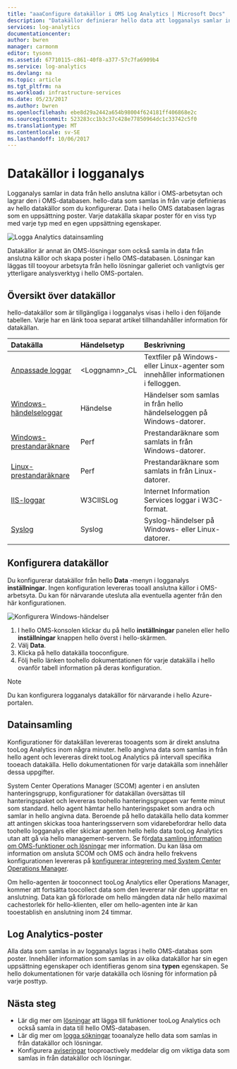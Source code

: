 ```yaml
---
title: "aaaConfigure datakällor i OMS Log Analytics | Microsoft Docs"
description: "Datakällor definierar hello data att logganalys samlar in från agenter och andra anslutna källor.  Den här artikeln beskriver hello begreppet hur Log Analytics använder datakällor, förklarar hello information om hur tooconfigure dem, och ger en översikt över hello olika datakällor som finns tillgängliga."
services: log-analytics
documentationcenter: 
author: bwren
manager: carmonm
editor: tysonn
ms.assetid: 67710115-c861-40f8-a377-57c7fa6909b4
ms.service: log-analytics
ms.devlang: na
ms.topic: article
ms.tgt_pltfrm: na
ms.workload: infrastructure-services
ms.date: 05/23/2017
ms.author: bwren
ms.openlocfilehash: ebe8d29a2442a654b98004f624181ff406868e2c
ms.sourcegitcommit: 523283cc1b3c37c428e77850964dc1c33742c5f0
ms.translationtype: MT
ms.contentlocale: sv-SE
ms.lasthandoff: 10/06/2017
---
```

# <a name="data-sources-in-log-analytics"></a>Datakällor i logganalys
Logganalys samlar in data från hello anslutna källor i OMS-arbetsytan och lagrar den i OMS-databasen.  hello-data som samlas in från varje definieras av hello datakällor som du konfigurerar.  Data i hello OMS databasen lagras som en uppsättning poster.  Varje datakälla skapar poster för en viss typ med varje typ med en egen uppsättning egenskaper.

![Logga Analytics datainsamling](./media/log-analytics-data-sources/overview.png)

Datakällor är annat än OMS-lösningar som också samla in data från anslutna källor och skapa poster i hello OMS-databasen.  Lösningar kan läggas till tooyour arbetsyta från hello lösningar galleriet och vanligtvis ger ytterligare analysverktyg i hello OMS-portalen.  

## <a name="summary-of-data-sources"></a>Översikt över datakällor
hello-datakällor som är tillgängliga i logganalys visas i hello i den följande tabellen.  Varje har en länk tooa separat artikel tillhandahåller information för datakällan.

| Datakälla | Händelsetyp | Beskrivning |
|:--- |:--- |:--- |
| [Anpassade loggar](log-analytics-data-sources-custom-logs.md) |\<Loggnamn\>_CL |Textfiler på Windows- eller Linux-agenter som innehåller informationen i felloggen. |
| [Windows-händelseloggar](log-analytics-data-sources-windows-events.md) |Händelse |Händelser som samlas in från hello händelseloggen på Windows-datorer. |
| [Windows-prestandaräknare](log-analytics-data-sources-performance-counters.md) |Perf |Prestandaräknare som samlats in från Windows-datorer. |
| [Linux-prestandaräknare](log-analytics-data-sources-performance-counters.md) |Perf |Prestandaräknare som samlats in från Linux-datorer. |
| [IIS-loggar](log-analytics-data-sources-iis-logs.md) |W3CIISLog |Internet Information Services loggar i W3C-format. |
| [Syslog](log-analytics-data-sources-syslog.md) |Syslog |Syslog-händelser på Windows- eller Linux-datorer. |

## <a name="configuring-data-sources"></a>Konfigurera datakällor
Du konfigurerar datakällor från hello **Data** -menyn i logganalys **inställningar**.  Ingen konfiguration levereras tooall anslutna källor i OMS-arbetsyta.  Du kan för närvarande utesluta alla eventuella agenter från den här konfigurationen.

![Konfigurera Windows-händelser](./media/log-analytics-data-sources/configure-events.png)

1. I hello OMS-konsolen klickar du på hello **inställningar** panelen eller hello **inställningar** knappen hello överst i hello-skärmen.
2. Välj **Data**.
3. Klicka på hello datakälla tooconfigure.
4. Följ hello länken toohello dokumentationen för varje datakälla i hello ovanför tabell information på deras konfiguration.

> [!NOTE]
> Du kan konfigurera logganalys datakällor för närvarande i hello Azure-portalen.

## <a name="data-collection"></a>Datainsamling
Konfigurationer för datakällan levereras tooagents som är direkt anslutna tooLog Analytics inom några minuter.  hello angivna data som samlas in från hello agent och levereras direkt tooLog Analytics på intervall specifika tooeach datakälla.  Hello dokumentationen för varje datakälla som innehåller dessa uppgifter.

System Center Operations Manager (SCOM) agenter i en ansluten hanteringsgrupp, konfigurationer för datakällan översättas till hanteringspaket och levereras toohello hanteringsgruppen var femte minut som standard.  hello agent hämtar hello hanteringspaket som andra och samlar in hello angivna data. Beroende på hello datakälla hello data kommer att antingen skickas tooa hanteringsservern som vidarebefordrar hello data toohello logganalys eller skickar agenten hello hello data tooLog Analytics utan att gå via hello management-servern. Se för[data samling information om OMS-funktioner och lösningar](log-analytics-add-solutions.md#data-collection-details) mer information.  Du kan läsa om information om ansluta SCOM och OMS och ändra hello frekvens konfigurationen levereras på [konfigurerar integrering med System Center Operations Manager](log-analytics-om-agents.md).

Om hello-agenten är tooconnect tooLog Analytics eller Operations Manager, kommer att fortsätta toocollect data som den levererar när den upprättar en anslutning.  Data kan gå förlorade om hello mängden data når hello maximal cachestorlek för hello-klienten, eller om hello-agenten inte är kan tooestablish en anslutning inom 24 timmar.

## <a name="log-analytics-records"></a>Log Analytics-poster
Alla data som samlas in av logganalys lagras i hello OMS-databas som poster.  Innehåller information som samlas in av olika datakällor har sin egen uppsättning egenskaper och identifieras genom sina **typen** egenskapen.  Se hello dokumentationen för varje datakälla och lösning för information på varje posttyp.

## <a name="next-steps"></a>Nästa steg
* Lär dig mer om [lösningar](log-analytics-add-solutions.md) att lägga till funktioner tooLog Analytics och också samla in data till hello OMS-databasen.
* Lär dig mer om [logga sökningar](log-analytics-log-searches.md) tooanalyze hello data som samlas in från datakällor och lösningar.  
* Konfigurera [aviseringar](log-analytics-alerts.md) tooproactively meddelar dig om viktiga data som samlas in från datakällor och lösningar.
